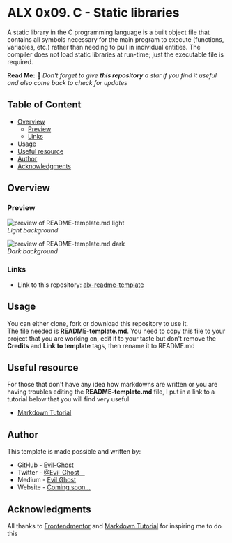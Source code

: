 # ALX 0x09. C - Static libraries

A static library in the C programming language is a built object file that contains all symbols necessary for the main program to execute (functions, variables, etc.) rather than needing to pull in individual entities. The compiler does not load static libraries at run-time; just the executable file is required. 

**Read Me:** 🙏 _Don't forget to give <b>this repository</b> a star if you find it useful and also come back to check for updates_

## Table of Content

- [Overview](#overview)
  - [Preview](#preview)
  - [Links](#links)
- [Usage](#usage)
- [Useful resource](#useful-resource)
- [Author](#author)
- [Acknowledgments](#acknowledgments)

## Overview

### Preview

![preview of README-template.md light](./images/preview-light.png)  
_Light background_

![preview of README-template.md dark](./images/preview-dark.png)  
_Dark background_


### Links

- Link to this repository: [alx-readme-template](https://github.com/Evil-Ghost/alx-readme-template)

## Usage

You can either clone, fork or download this repository to use it.  
The file needed is **README-template.md**. You need to copy this file to your project that you are working on, edit it to your taste but don't remove the **Credits** and **Link to template** tags, then rename it to README.md

## Useful resource

For those that don't have any idea how markdowns are written or you are having troubles editing the **README-template.md** file, I put in a link to a tutorial below that you will find very useful

- [Markdown Tutorial](https://www.markdowntutorial.com/)

## Author

This template is made possible and written by:
- GitHub - [Evil-Ghost](https://github.com/Evil-Ghost)
- Twitter - [@Evil\_Ghost\_\_](https://www.twitter.com/evil_ghost__)
- Medium - [Evil Ghost](https://medium.com/@evilghost)
- Website - [Coming soon...](#)

## Acknowledgments

All thanks to [Frontendmentor](frontendmentor.io) and [Markdown Tutorial](https://www.markdowntutorial.com/) for inspiring me to do this
